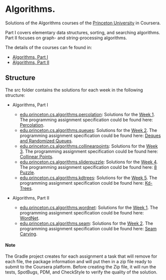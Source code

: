 # Algorithms. 
Solutions of the Algorithms courses of the [Princeton University](https://www.cs.princeton.edu/)  in Coursera.

Part I covers elementary data structures, sorting, and searching algorithms. Part II focuses on graph- and string-processing algorithms.

The details of the courses can fe found in:

+ [Algorithms, Part I](https://www.coursera.org/learn/algorithms-part1)
+ [Algorithms, Part II](https://www.coursera.org/learn/algorithms-part2)

## Structure 

The src folder contains the solutions for each week in the following structure:

+ Algorithms, Part I
  + [edu.princeton.cs.algorithms.percolation](src/main/java/edu/princeton/cs/algorithms/percolation): Solutions for the [Week 1](https://www.coursera.org/learn/algorithms-part1/home/week/1). The programming assignment specification could be found here: [Percolation](https://coursera.cs.princeton.edu/algs4/assignments/percolation/specification.php).
  + [edu.princeton.cs.algorithms.queues](src/main/java/edu/princeton/cs/algorithms/queues): Solutions for the [Week 2](https://www.coursera.org/learn/algorithms-part1/home/week/2). The programming assignment specification could be found here: [Deques and Randomized Queues](https://coursera.cs.princeton.edu/algs4/assignments/queues/specification.php). 
  + [edu.princeton.cs.algorithms.collinearpoints](src/main/java/edu/princeton/cs/algorithms/collinearpoints): Solutions for the [Week 3](https://www.coursera.org/learn/algorithms-part1/home/week/3). The programming assignment specification could be found here: [Collinear Points](https://coursera.cs.princeton.edu/algs4/assignments/collinear/specification.php).
  + [edu.princeton.cs.algorithms.sliderpuzzle](src/main/java/edu/princeton/cs/algorithms/sliderpuzzle): Solutions for the [Week 4](https://www.coursera.org/learn/algorithms-part1/home/week/4). The programming assignment specification could be found here: [8 Puzzle](https://coursera.cs.princeton.edu/algs4/assignments/8puzzle/specification.php).
  + [edu.princeton.cs.algorithms.kdtrees](src/main/java/edu/princeton/cs/algorithms/kdtrees): Solutions for the [Week 5](https://www.coursera.org/learn/algorithms-part1/home/week/5). The programming assignment specification could be found here: [Kd-Trees](https://coursera.cs.princeton.edu/algs4/assignments/kdtree/specification.php). 

+ Algorithms, Part II
    + [edu.princeton.cs.algorithms.wordnet](src/main/java/edu/princeton/cs/algorithms/wordnet): Solutions for the [Week 1](https://www.coursera.org/learn/algorithms-part2/home/week/1). The programming assignment specification could be found here: [WordNet](https://coursera.cs.princeton.edu/algs4/assignments/wordnet/specification.php). 
    + [edu.princeton.cs.algorithms.seam](src/main/java/edu/princeton/cs/algorithms/seam): Solutions for the [Week 2](https://www.coursera.org/learn/algorithms-part2/home/week/2). The programming assignment specification could be found here: [Seam Carving](https://coursera.cs.princeton.edu/algs4/assignments/seam/specification.php). 


#### Note
  The Gradle project creates for each assignment a task that will remove for each file, the package information and will put then
 in a zip file ready to submit to the Coursera platform. 
   Before creating the Zip file, it will run the tests, SpotBugs, PDM, and CheckStyle to verify the quality of the solution.

